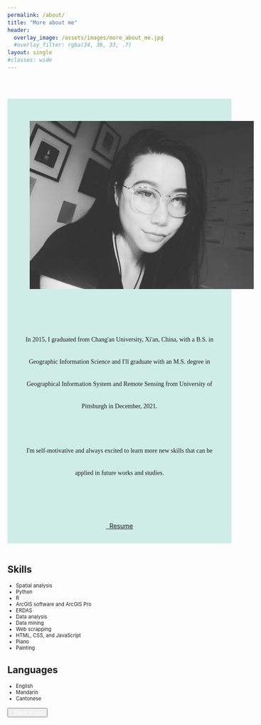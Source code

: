 ```yaml
---
permalink: /about/
title: "More about me"
header:
  overlay_image: /assets/images/more_about_me.jpg
  #overlay_filter: rgba(34, 36, 33, .7)
layout: single
#classes: wide
---
```

<br><br>
<div style="background-color:#D0ECE7;">
    <img src="/assets/images/bio-photo3.jpg" style="padding:10%">
    <p style="font-family:Garamond;font-size:100%;text-align:center;line-height:50px;margin-top:35px;margin-bottom:35px; margin-left:35px; margin-right:35px">In 2015, I graduated from Chang'an University, Xi'an, China, with a B.S. in Geographic Information Science and I'll graduate with an M.S. degree in Geographical Information System and Remote Sensing from University of Pittsburgh in December, 2021.<br><br>I'm self-motivative and always excited to learn more new skills that can be applied in future works and studies.<br><br></p>
    <p style="text-align:center">
        <a href="/assets/Shangbin Tang_resume.pdf" class="btn btn--primary" target='_blank'> <i class="fas fa-file-pdf"></i>&nbsp;&nbsp;Resume</a>
    </p><br>
</div>
<br>
<h2>Skills</h2>
<ul style="font-size:80%">
    <li>Spatial analysis</li>
    <li>Python</li>
    <li>R</li>
    <li>ArcGIS software and ArcGIS Pro</li>
    <li>ERDAS</li>
    <li>Data analysis</li>
    <li>Data mining</li>
    <li>Web scrapping</li>
    <li>HTML, CSS, and JavaScript</li>
    <li>Piano</li>
    <li>Painting</li>
</ul>

<h2> Languages</h2>
<ul style="font-size:80%">
    <li>English</li>
    <li>Mandarin</li>
    <li>Cantonese</li>
</ul>

<button class='btn btn--primary' id="btt"><i class="fas fa-angle-up"></i><a href="#page-title" style="text-decoration: none;color: white;">&nbsp;&nbsp;Back to top</a></button>